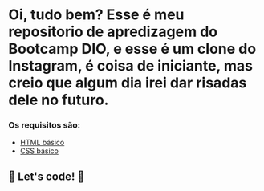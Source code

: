 # Oi, tudo bem? Esse é meu repositorio de apredizagem do Bootcamp DIO, e esse é um clone do Instagram, é coisa de iniciante, mas creio que algum dia irei dar risadas dele no futuro. 



### Os requisitos são:

* [HTML básico](https://www.w3schools.com/html/)
* [CSS básico](https://developer.mozilla.org/pt-BR/docs/Web/CSS)

## 🚀 Let's code! 🚀
